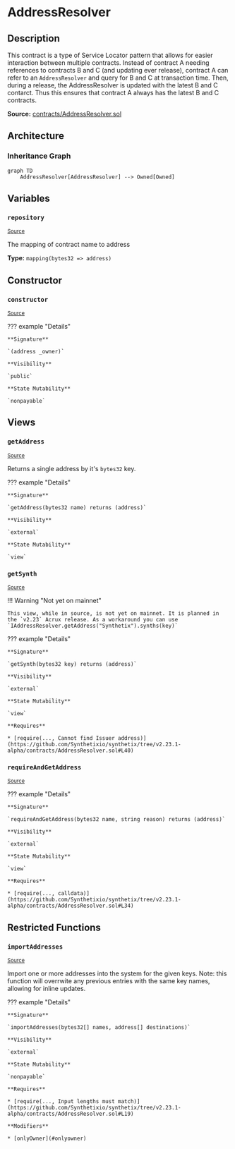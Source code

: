 # AddressResolver

## Description

This contract is a type of Service Locator pattern that allows for easier interaction between multiple contracts. Instead of contract A needing references to contracts B and C (and updating ever release), contract A can refer to an `AddressResolver` and query for B and C at transaction time. Then, during a release, the AddressResolver is updated with the latest B and C contarct. Thus this ensures that contract A always has the latest B and C contracts.

**Source:** [contracts/AddressResolver.sol](https://github.com/Synthetixio/synthetix/tree/v2.23.1-alpha/contracts/AddressResolver.sol)

## Architecture

### Inheritance Graph

```mermaid
graph TD
    AddressResolver[AddressResolver] --> Owned[Owned]

```

## Variables

### `repository`

<sub>[Source](https://github.com/Synthetixio/synthetix/tree/v2.23.1-alpha/contracts/AddressResolver.sol#L12)</sub>

The mapping of contract name to address

**Type:** `mapping(bytes32 => address)`

## Constructor

### `constructor`

<sub>[Source](https://github.com/Synthetixio/synthetix/tree/v2.23.1-alpha/contracts/AddressResolver.sol#L14)</sub>

??? example "Details"

    **Signature**

    `(address _owner)`

    **Visibility**

    `public`

    **State Mutability**

    `nonpayable`

## Views

### `getAddress`

<sub>[Source](https://github.com/Synthetixio/synthetix/tree/v2.23.1-alpha/contracts/AddressResolver.sol#L28)</sub>

Returns a single address by it's `bytes32` key.

??? example "Details"

    **Signature**

    `getAddress(bytes32 name) returns (address)`

    **Visibility**

    `external`

    **State Mutability**

    `view`

### `getSynth`

<sub>[Source](https://github.com/Synthetixio/synthetix/tree/v2.23.1-alpha/contracts/AddressResolver.sol#L38)</sub>

!!! Warning "Not yet on mainnet"

    This view, while in source, is not yet on mainnet. It is planned in the `v2.23` Acrux release. As a workaround you can use `IAddressResolver.getAddress("Synthetix").synths(key)`

??? example "Details"

    **Signature**

    `getSynth(bytes32 key) returns (address)`

    **Visibility**

    `external`

    **State Mutability**

    `view`

    **Requires**

    * [require(..., Cannot find Issuer address)](https://github.com/Synthetixio/synthetix/tree/v2.23.1-alpha/contracts/AddressResolver.sol#L40)

### `requireAndGetAddress`

<sub>[Source](https://github.com/Synthetixio/synthetix/tree/v2.23.1-alpha/contracts/AddressResolver.sol#L32)</sub>

??? example "Details"

    **Signature**

    `requireAndGetAddress(bytes32 name, string reason) returns (address)`

    **Visibility**

    `external`

    **State Mutability**

    `view`

    **Requires**

    * [require(..., calldata)](https://github.com/Synthetixio/synthetix/tree/v2.23.1-alpha/contracts/AddressResolver.sol#L34)

## Restricted Functions

### `importAddresses`

<sub>[Source](https://github.com/Synthetixio/synthetix/tree/v2.23.1-alpha/contracts/AddressResolver.sol#L18)</sub>

Import one or more addresses into the system for the given keys. Note: this function will overrwite any previous entries with the same key names, allowing for inline updates.

??? example "Details"

    **Signature**

    `importAddresses(bytes32[] names, address[] destinations)`

    **Visibility**

    `external`

    **State Mutability**

    `nonpayable`

    **Requires**

    * [require(..., Input lengths must match)](https://github.com/Synthetixio/synthetix/tree/v2.23.1-alpha/contracts/AddressResolver.sol#L19)

    **Modifiers**

    * [onlyOwner](#onlyowner)
